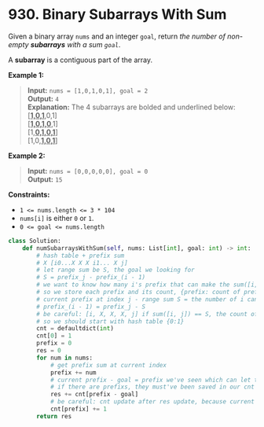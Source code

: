 # 930. Binary Subarrays With Sum

Given a binary array `nums` and an integer `goal`, return *the number of non-empty **subarrays** with a sum `goal`*.

A **subarray** is a contiguous part of the array.

**Example 1:**

>**Input:** `nums = [1,0,1,0,1], goal = 2`  
**Output:** `4`  
**Explanation:** The 4 subarrays are bolded and underlined below:  
[**<ins>1,0,1**,0,1]  
[**<ins>1,0,1,0**,1]  
[1,**<ins>0,1,0,1**]  
[1,0,**<ins>1,0,1**]


**Example 2:**

>**Input:** `nums = [0,0,0,0,0], goal = 0`  
**Output:** `15`
 

**Constraints:**

* `1 <= nums.length <= 3 * 104`
* `nums[i]` is either `0` or `1`.
* `0 <= goal <= nums.length`


```python
class Solution:
    def numSubarraysWithSum(self, nums: List[int], goal: int) -> int:
        # hash table + prefix sum
        # X [i0...X X X i1... X j]
        # let range sum be S, the goal we looking for
        # S = prefix_j - prefix_(i - 1)
        # we want to know how many i's prefix that can make the sum([i, j]) == S
        # so we store each prefix and its count, {prefix: count of prefix}
        # current prefix at index j - range sum S = the number of i can make the sum([i, j]) == S
        # prefix_(i - 1) = prefix_j - S    
        # be careful: [i, X, X, X, j] if sum([i, j]) == S, the count of prefix should be 1
        # so we should start with hash table {0:1}
        cnt = defaultdict(int)
        cnt[0] = 1
        prefix = 0
        res = 0
        for num in nums:
            # get prefix sum at current index
            prefix += num
            # current prefix - goal = prefix we've seen which can let the range sum == goal
            # if there are prefixs, they must've been saved in our cnt hash map
            res += cnt[prefix - goal]
            # be careful: cnt update after res update, because current prefix might be same is previous prefix, which will cause res plus 1 more 
            cnt[prefix] += 1
        return res
```
